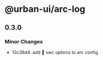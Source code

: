 # @urban-ui/arc-log

## 0.3.0

### Minor Changes

- 13c36d4: add :rocket: swc options to arc config

